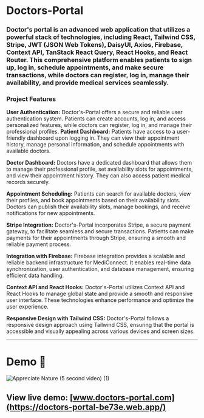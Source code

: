 # Doctors-Portal

### Doctor's portal is an advanced web application that utilizes a powerful stack of technologies, including React, Tailwind CSS, Stripe, JWT (JSON Web Tokens), DaisyUI, Axios, Firebase, Context API, TanStack React Query, React Hooks, and React Router. This comprehensive platform enables patients to sign up, log in, schedule appointments, and make secure transactions, while doctors can register, log in, manage their availability, and provide medical services seamlessly. 

### Project Features
**User Authentication:** Doctor's-Portal offers a secure and reliable user authentication system. Patients can create accounts, log in, and access personalized features, while doctors can register, log in, and manage their professional profiles.
**Patient Dashboard:** Patients have access to a user-friendly dashboard upon logging in. They can view their appointment history, manage personal information, and schedule appointments with available doctors.

**Doctor Dashboard:** Doctors have a dedicated dashboard that allows them to manage their professional profile, set availability slots for appointments, and view their appointment history. They can also access patient medical records securely.

**Appointment Scheduling:** Patients can search for available doctors, view their profiles, and book appointments based on their availability slots. Doctors can publish their availability slots, manage bookings, and receive notifications for new appointments.

**Stripe Integration:** Doctor's-Portal incorporates Stripe, a secure payment gateway, to facilitate seamless and secure transactions. Patients can make payments for their appointments through Stripe, ensuring a smooth and reliable payment process.

**Integration with Firebase:** Firebase integration provides a scalable and reliable backend infrastructure for MediConnect. It enables real-time data synchronization, user authentication, and database management, ensuring efficient data handling.

**Context API and React Hooks:** Doctor's-Portal utilizes Context API and React Hooks to manage global state and provide a smooth and responsive user interface. These technologies enhance performance and optimize the user experience.

**Responsive Design with Tailwind CSS:** Doctor's-Portal follows a responsive design approach using Tailwind CSS, ensuring that the portal is accessible and visually appealing across various devices and screen sizes.

---

# Demo :movie_camera:

![Appreciate Nature (5 second video) (1)](https://media.githubusercontent.com/media/alfatcse/gifTest/main/docPPP.gif)

## View live demo: [www.doctors-portal.com](https://doctors-portal-be73e.web.app/)



